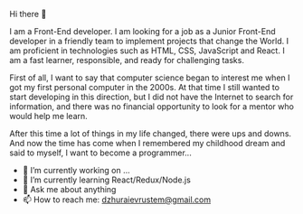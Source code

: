 Hi there 👋

I am a Front-End developer. I am looking for a job as a Junior Front-End developer in a friendly team to implement projects that change the World. I am proficient in technologies such as HTML, CSS, JavaScript and React. I am a fast learner, responsible, and ready for challenging tasks.

First of all, I want to say that computer science began to interest me when I got my first personal computer in the 2000s. At that time I still wanted to start developing in this direction, but I did not have the Internet to search for information, and there was no financial opportunity to look for a mentor who would help me learn.

After this time a lot of things in my life changed, there were ups and downs. And now the time has come when I remembered my childhood dream and said to myself, I want to become a programmer...


- 🔭 I’m currently working on ...
- 🌱 I’m currently learning React/Redux/Node.js
- 💬 Ask me about anything
- 📫 How to reach me: dzhuraievrustem@gmail.com

